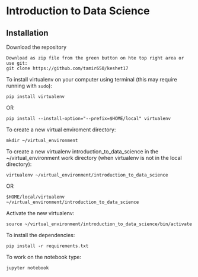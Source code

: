 # Introduction to Data Science

## Installation

Download the repository

    Download as zip file from the green button on hte top right area or use git:  
    git clone https://github.com/tamir650/keshet17


To install virtualenv on your computer using terminal (this may require running with `sudo`):

    pip install virtualenv

OR

    pip install --install-option="--prefix=$HOME/local" virtualenv

To create a new virtual enviroment directory:

    mkdir ~/virtual_environment

To create a new virtualenv introduction_to_data_science in the ~/virtual_environment work directory (when virtualenv is not in the local directory):

    virtualenv ~/virtual_environment/introduction_to_data_science

OR

    $HOME/local/virtualenv ~/virtual_environment/introduction_to_data_science

Activate the new virtualenv:

    source ~/virtual_environment/introduction_to_data_science/bin/activate

To install the dependencies:

    pip install -r requirements.txt

To work on the notebook type:

    jupyter notebook


